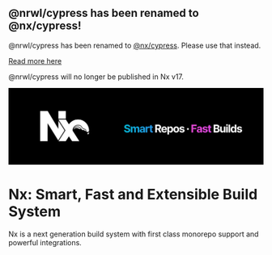 ## @nrwl/cypress has been renamed to @nx/cypress!

@nrwl/cypress has been renamed to [@nx/cypress](https://www.npmjs.com/package/@nx/cypress). Please use that instead.

[Read more here](https://nx.dev/recipes/other/rescope)

@nrwl/cypress will no longer be published in Nx v17.

<p style="text-align: center;"><img src="https://raw.githubusercontent.com/nrwl/nx/master/images/nx.png" width="600" alt="Nx - Smart, Fast and Extensible Build System"></p>

# Nx: Smart, Fast and Extensible Build System

Nx is a next generation build system with first class monorepo support and powerful integrations.
